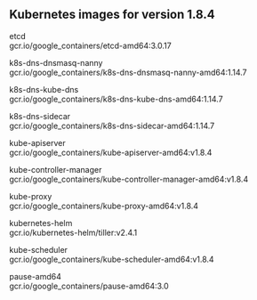 ## Kubernetes images for version 1.8.4

etcd  
gcr.io/google_containers/etcd-amd64:3.0.17

k8s-dns-dnsmasq-nanny  
gcr.io/google_containers/k8s-dns-dnsmasq-nanny-amd64:1.14.7

k8s-dns-kube-dns  
gcr.io/google_containers/k8s-dns-kube-dns-amd64:1.14.7

k8s-dns-sidecar  
gcr.io/google_containers/k8s-dns-sidecar-amd64:1.14.7

kube-apiserver  
gcr.io/google_containers/kube-apiserver-amd64:v1.8.4

kube-controller-manager  
gcr.io/google_containers/kube-controller-manager-amd64:v1.8.4

kube-proxy  
gcr.io/google_containers/kube-proxy-amd64:v1.8.4

kubernetes-helm  
gcr.io/kubernetes-helm/tiller:v2.4.1

kube-scheduler  
gcr.io/google_containers/kube-scheduler-amd64:v1.8.4

pause-amd64  
gcr.io/google_containers/pause-amd64:3.0